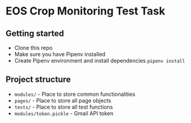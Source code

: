 # EOS Crop Monitoring Test Task

## Getting started
* Clone this repo 
* Make sure you have Pipenv installed
* Create Pipenv environment and install dependencies
    ```pipenv install```    

## Project structure
* ```modules/``` - Place to store common functionalities
* ```pages/``` - Place to store all page objects
* ```tests/``` - Place to store all test functions
* ```modules/token.pickle``` - Gmail API token